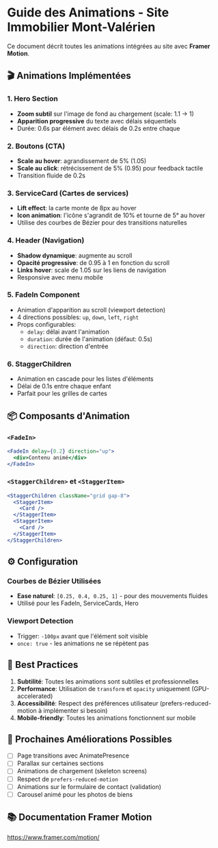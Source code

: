 # Guide des Animations - Site Immobilier Mont-Valérien

Ce document décrit toutes les animations intégrées au site avec **Framer Motion**.

## 🎬 Animations Implémentées

### 1. **Hero Section**

- **Zoom subtil** sur l'image de fond au chargement (scale: 1.1 → 1)
- **Apparition progressive** du texte avec délais séquentiels
- Durée: 0.6s par élément avec délais de 0.2s entre chaque

### 2. **Boutons (CTA)**

- **Scale au hover**: agrandissement de 5% (1.05)
- **Scale au click**: rétrécissement de 5% (0.95) pour feedback tactile
- Transition fluide de 0.2s

### 3. **ServiceCard (Cartes de services)**

- **Lift effect**: la carte monte de 8px au hover
- **Icon animation**: l'icône s'agrandit de 10% et tourne de 5° au hover
- Utilise des courbes de Bézier pour des transitions naturelles

### 4. **Header (Navigation)**

- **Shadow dynamique**: augmente au scroll
- **Opacité progressive**: de 0.95 à 1 en fonction du scroll
- **Links hover**: scale de 1.05 sur les liens de navigation
- Responsive avec menu mobile

### 5. **FadeIn Component**

- Animation d'apparition au scroll (viewport detection)
- 4 directions possibles: `up`, `down`, `left`, `right`
- Props configurables:
  - `delay`: délai avant l'animation
  - `duration`: durée de l'animation (défaut: 0.5s)
  - `direction`: direction d'entrée

### 6. **StaggerChildren**

- Animation en cascade pour les listes d'éléments
- Délai de 0.1s entre chaque enfant
- Parfait pour les grilles de cartes

## 📦 Composants d'Animation

### `<FadeIn>`

```jsx
<FadeIn delay={0.2} direction="up">
  <div>Contenu animé</div>
</FadeIn>
```

### `<StaggerChildren>` et `<StaggerItem>`

```jsx
<StaggerChildren className="grid gap-8">
  <StaggerItem>
    <Card />
  </StaggerItem>
  <StaggerItem>
    <Card />
  </StaggerItem>
</StaggerChildren>
```

## ⚙️ Configuration

### Courbes de Bézier Utilisées

- **Ease naturel**: `[0.25, 0.4, 0.25, 1]` - pour des mouvements fluides
- Utilisé pour les FadeIn, ServiceCards, Hero

### Viewport Detection

- Trigger: `-100px` avant que l'élément soit visible
- `once: true` - les animations ne se répètent pas

## 🎨 Best Practices

1. **Subtilité**: Toutes les animations sont subtiles et professionnelles
2. **Performance**: Utilisation de `transform` et `opacity` uniquement (GPU-accelerated)
3. **Accessibilité**: Respect des préférences utilisateur (prefers-reduced-motion à implémenter si besoin)
4. **Mobile-friendly**: Toutes les animations fonctionnent sur mobile

## 🚀 Prochaines Améliorations Possibles

- [ ] Page transitions avec AnimatePresence
- [ ] Parallax sur certaines sections
- [ ] Animations de chargement (skeleton screens)
- [ ] Respect de `prefers-reduced-motion`
- [ ] Animations sur le formulaire de contact (validation)
- [ ] Carousel animé pour les photos de biens

## 📚 Documentation Framer Motion

https://www.framer.com/motion/
